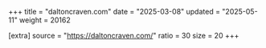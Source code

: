 +++
title = "daltoncraven.com"
date = "2025-03-08"
updated = "2025-05-11"
weight = 20162

[extra]
source = "https://daltoncraven.com/"
ratio = 30
size = 20
+++
